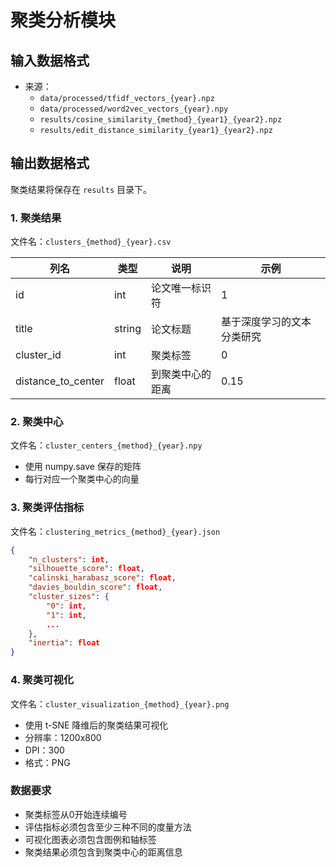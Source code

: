 # 聚类分析模块

## 输入数据格式
- 来源：
  - `data/processed/tfidf_vectors_{year}.npz`
  - `data/processed/word2vec_vectors_{year}.npy`
  - `results/cosine_similarity_{method}_{year1}_{year2}.npz`
  - `results/edit_distance_similarity_{year1}_{year2}.npz`

## 输出数据格式

聚类结果将保存在 `results` 目录下。

### 1. 聚类结果
文件名：`clusters_{method}_{year}.csv`

| 列名 | 类型 | 说明 | 示例 |
|-----|------|------|------|
| id | int | 论文唯一标识符 | 1 |
| title | string | 论文标题 | 基于深度学习的文本分类研究 |
| cluster_id | int | 聚类标签 | 0 |
| distance_to_center | float | 到聚类中心的距离 | 0.15 |

### 2. 聚类中心
文件名：`cluster_centers_{method}_{year}.npy`
- 使用 numpy.save 保存的矩阵
- 每行对应一个聚类中心的向量

### 3. 聚类评估指标
文件名：`clustering_metrics_{method}_{year}.json`

```json
{
    "n_clusters": int,
    "silhouette_score": float,
    "calinski_harabasz_score": float,
    "davies_bouldin_score": float,
    "cluster_sizes": {
        "0": int,
        "1": int,
        ...
    },
    "inertia": float
}
```

### 4. 聚类可视化
文件名：`cluster_visualization_{method}_{year}.png`
- 使用 t-SNE 降维后的聚类结果可视化
- 分辨率：1200x800
- DPI：300
- 格式：PNG

### 数据要求
- 聚类标签从0开始连续编号
- 评估指标必须包含至少三种不同的度量方法
- 可视化图表必须包含图例和轴标签
- 聚类结果必须包含到聚类中心的距离信息
